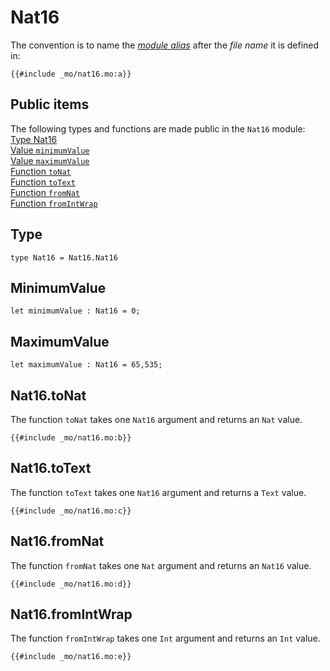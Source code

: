 

# Nat16
The convention is to name the [*module alias*](/common-programming-concepts/modules.html#imports) after the *file name* it is defined in:

```motoko
{{#include _mo/nat16.mo:a}}
```
## Public items
The following types and functions are made public in the `Nat16` module:  
[Type Nat16](#type)  
[Value `minimumValue`](#minimumvalue)  
[Value `maximumValue`](#maximumvalue)  
[Function `toNat`](#nat16tonat)    
[Function `toText`](#nat16totext)  
[Function `fromNat`](#nat16fromnat)  
[Function `fromIntWrap`](#nat16fromintwrap)  


## Type
```motoko
type Nat16 = Nat16.Nat16
```
## MinimumValue
```motoko
let minimumValue : Nat16 = 0;

```
## MaximumValue
```motoko
let maximumValue : Nat16 = 65,535;

```


## Nat16.toNat
The function `toNat` takes one `Nat16` argument and returns an `Nat` value.

```motoko
{{#include _mo/nat16.mo:b}}
```
## Nat16.toText
The function `toText` takes one `Nat16` argument and returns a `Text` value. 

```motoko
{{#include _mo/nat16.mo:c}}
```
## Nat16.fromNat
The function `fromNat` takes one `Nat` argument and returns an `Nat16` value. 

```motoko
{{#include _mo/nat16.mo:d}}
```
## Nat16.fromIntWrap
The function `fromIntWrap` takes one `Int` argument and returns an `Int` value. 

```motoko
{{#include _mo/nat16.mo:e}}
```
```


